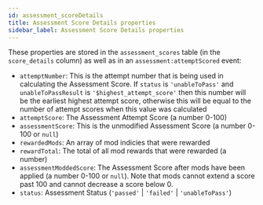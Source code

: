 ```yaml
---
id: assessment_scoreDetails
title: Assessment Score Details properties
sidebar_label: Assessment Score Details properties
---
```


These properties are stored in the `assessment_scores` table (in the `score_details` column) as well as in an `assessment:attemptScored` event:

* `attemptNumber`: This is the attempt number that is being used in calculating the Assessment Score. If `status` is `'unableToPass'` and `unableToPassResult` is `'$highest_attempt_score'` then this number will be the earliest highest attempt score, otherwise this will be equal to the number of attempt scores when this value was calculated
* `attemptScore`: The Assessment Attempt Score (a number 0-100)
* `assessmentScore`: This is the unmodified Assessment Score (a number 0-100 or `null`)
* `rewardedMods`: An array of mod indicies that were rewarded
* `rewardTotal`: The total of all mod rewards that were rewarded (a number)
* `assessmentModdedScore`: The Assessment Score after mods have been applied (a number 0-100 or `null`). Note that mods cannot extend a score past 100 and cannot decrease a score below 0.
* `status`: Assessment Status (`'passed'` | `'failed'` | `'unableToPass'`)
